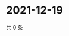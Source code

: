 # 2021-12-19

共 0 条

<!-- BEGIN WEIBO -->
<!-- 最后更新时间 Sun Dec 19 2021 00:21:27 GMT+0800 (China Standard Time) -->

<!-- END WEIBO -->
